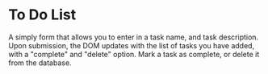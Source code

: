 # To Do List

A simply form that allows you to enter in a task name, and task description. Upon submission, the DOM updates with the list of tasks you have added, with a "complete" and "delete" option. Mark a task as complete, or delete it from the database. 